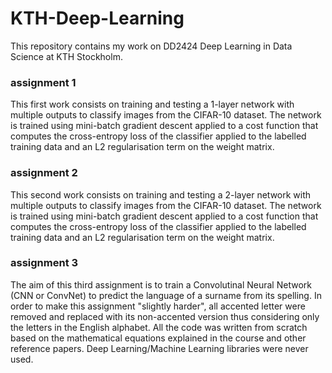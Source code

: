 # KTH-Deep-Learning
This repository contains my work on DD2424 Deep Learning in Data Science at KTH Stockholm.

### assignment 1
This first work consists on training and testing a 1-layer network with multiple outputs to classify images from the CIFAR-10 dataset. The network is trained using mini-batch gradient descent applied to a cost function that computes the cross-entropy loss of the classifier applied to the labelled training data and an L2 regularisation term on the weight matrix.

### assignment 2
This second work consists on training and testing a 2-layer network with multiple outputs to classify images from the CIFAR-10 dataset. The network is trained using mini-batch gradient descent applied to a cost function that computes the cross-entropy loss of the classifier applied to the labelled training data and an L2 regularisation term on the weight matrix.

### assignment 3
The aim of this third assignment is to train a Convolutinal Neural Network (CNN or ConvNet) to predict the language of a surname from its spelling. In order to make this assignment "slightly harder", all accented letter were removed and replaced with its non-accented version thus considering only the letters in the English alphabet.
All the code was written from scratch based on the mathematical equations explained in the course and other reference papers. Deep Learning/Machine Learning libraries were never used.
